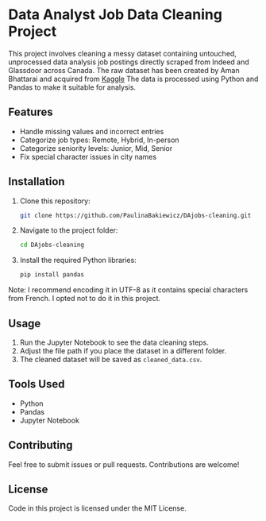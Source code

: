 # Data Analyst Job Data Cleaning Project

This project involves cleaning a messy dataset containing untouched, unprocessed data analysis job postings directly scraped from Indeed and Glassdoor across Canada. 
The raw dataset has been created by Aman Bhattarai and acquired from [Kaggle](https://www.kaggle.com/datasets/amanbhattarai695/data-analyst-job-roles-in-canada/data?select=Cleaned_Dataset.csv)
The data is processed using Python and Pandas to make it suitable for analysis. 

## Features
- Handle missing values and incorrect entries
- Categorize job types: Remote, Hybrid, In-person
- Categorize seniority levels: Junior, Mid, Senior
- Fix special character issues in city names

## Installation
1. Clone this repository:  
    ```sh
    git clone https://github.com/PaulinaBakiewicz/DAjobs-cleaning.git
    ```
2. Navigate to the project folder:  
    ```sh
    cd DAjobs-cleaning
    ```
3. Install the required Python libraries:  
    ```sh
    pip install pandas
    ```
Note: I recommend encoding it in UTF-8 as it contains special characters from French. I opted not to do it in this project.

## Usage
1. Run the Jupyter Notebook to see the data cleaning steps.
2. Adjust the file path if you place the dataset in a different folder.
3. The cleaned dataset will be saved as `cleaned_data.csv`.

## Tools Used
- Python
- Pandas
- Jupyter Notebook

## Contributing
Feel free to submit issues or pull requests. Contributions are welcome! 

## License
Code in this project is licensed under the MIT License.

